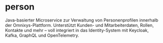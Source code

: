 # person
Java-basierter Microservice zur Verwaltung von Personenprofilen innerhalb der Omnixys-Plattform. Unterstützt Kunden- und Mitarbeiterdaten, Rollen, Kontakte und mehr – voll integriert in das Identity-System mit Keycloak, Kafka, GraphQL und OpenTelemetry.
